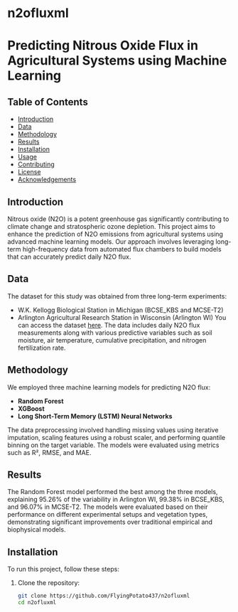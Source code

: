 # n2ofluxml

# Predicting Nitrous Oxide Flux in Agricultural Systems using Machine Learning

## Table of Contents
- [Introduction](#introduction)
- [Data](#data)
- [Methodology](#methodology)
- [Results](#results)
- [Installation](#installation)
- [Usage](#usage)
- [Contributing](#contributing)
- [License](#license)
- [Acknowledgements](#acknowledgements)

## Introduction
Nitrous oxide (N2O) is a potent greenhouse gas significantly contributing to climate change and stratospheric ozone depletion. This project aims to enhance the prediction of N2O emissions from agricultural systems using advanced machine learning models. Our approach involves leveraging long-term high-frequency data from automated flux chambers to build models that can accurately predict daily N2O flux.

## Data
The dataset for this study was obtained from three long-term experiments:
- W.K. Kellogg Biological Station in Michigan (BCSE\_KBS and MCSE-T2)
- Arlington Agricultural Research Station in Wisconsin (Arlington WI)
You can access the dataset [here](https://doi.org/10.5061/dryad.bnzs7h493).
The data includes daily N2O flux measurements along with various predictive variables such as soil moisture, air temperature, cumulative precipitation, and nitrogen fertilization rate.

## Methodology
We employed three machine learning models for predicting N2O flux:
- **Random Forest**
- **XGBoost**
- **Long Short-Term Memory (LSTM) Neural Networks**

The data preprocessing involved handling missing values using iterative imputation, scaling features using a robust scaler, and performing quantile binning on the target variable. The models were evaluated using metrics such as R², RMSE, and MAE.

## Results
The Random Forest model performed the best among the three models, explaining 95.26% of the variability in Arlington WI, 99.38% in BCSE\_KBS, and 96.07% in MCSE-T2. The models were evaluated based on their performance on different experimental setups and vegetation types, demonstrating significant improvements over traditional empirical and biophysical models.

## Installation
To run this project, follow these steps:

1. Clone the repository:
   ```bash
   git clone https://github.com/FlyingPotato437/n2ofluxml
   cd n2ofluxml
